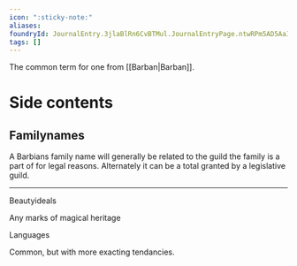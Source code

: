 ```yaml
---
icon: ":sticky-note:"
aliases: 
foundryId: JournalEntry.3jlaBlRn6CvBTMul.JournalEntryPage.ntwRPm5AD5AaI9oY
tags: []
---
```

The common term for one from [[Barban|Barban]]. 
# Side contents
## Familynames

A Barbians family name will generally be related to the guild the family is a part of for legal reasons. Alternately it can be a total granted by a legislative guild.

* * *

Beautyideals

Any marks of magical heritage

Languages

Common, but with more exacting tendancies.